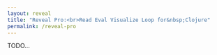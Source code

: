 ```yaml
---
layout: reveal
title: "Reveal Pro:<br>Read Eval Visualize Loop for&nbsp;Clojure"
permalink: /reveal-pro
---
```


TODO...